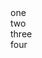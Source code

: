 <div class="main-content">
  <div class="portfolio">
    <div class="portfolio-item square">one</div>
    <div class="portfolio-item square">two</div>
    <div class="portfolio-item square">three</div>
    <div class="portfolio-item square">four</div>    
  </div>
</div>
